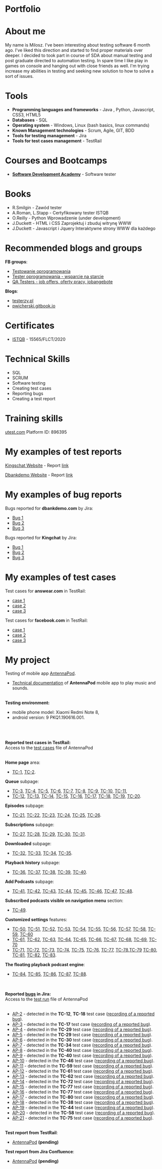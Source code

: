 # Portfolio
# About me
My name is Milosz. I've been interesting about testing software 6 month ago. I've liked this direction and started to find proper materials over deeper. I decided to took part in course of SDA about manual testing and post graduate directed to automation testing. In spare time I like play in games on console and hanging out with close friends as well. I'm trying increase my abilities in testing and seeking new solution to how to solve a sort of issues.
# Tools
* **Programming languages and frameworks** - Java , Python, Javascript, CSS3, HTML5
* **Databases** - SQL
* **Operating system** - Windows, Linux (bash basics, linux commands) 
* **Known Management technologies** - Scrum, Agile, GIT, BDD
* **Tools for testing management** - Jira
* **Tools for test cases management** - TestRail
# Courses and Bootcamps
* **[Software Development Academy](https://sdacademy.pl)** - Software tester

# Books
* R.Smilgin - Zawód tester
* A.Roman, L.Stapp - Certyfikowany tester ISTQB
* O.Reilly - Python Wprowadzenie (under development)
* J.Duckett - HTML i CSS Zaprojektuj i zbuduj witrynę WWW
* J.Duckett - Javascript i Jquery Interaktywne strony WWW dla każdego
# Recommended blogs and groups
**FB groups**: 
 * [Testowanie oprogramowania](https://www.facebook.com/groups/TestowanieOprogramowania/)
 * [Tester oprogramowania - wsparcie na starcie](https://www.facebook.com/groups/testeroprogramowania)
 * [QA Testers - job offers, oferty pracy, jobangebote](https://www.facebook.com/groups/808752555920542)
 
**Blogs**:

* [testerzy.pl](https://testerzy.pl/)
* [pwicherski.gitbook.io](https://pwicherski.gitbook.io)

# Certificates
* [ISTQB](https://www.gasq.org/en/certification/check-a-certificate.html) - 15565/FLCT/2020
# Technical Skills
* SQL
* SCRUM
* Software testing
* Creating test cases
* Reporting bugs
* Creating a test report
# Training skills
[utest.com](https://www.utest.com) Platform ID: 896395
# My examples of test reports

[Kingschat Website](https://accounts.kingsch.at) - Report [link](https://drive.google.com/file/d/1PmJnXPpRzYiz46exCKzCSdhnKcyUxF0h/view?usp=sharing)

[Dbankdemo Website](http://dbankdemo.com) - Report [link](https://drive.google.com/file/d/1yMfUu516NrW9fKriguoQW1civllPtzV9/view?usp=sharing)
# My examples of bug reports

Bugs reported for **dbankdemo.com** by Jira:
* [Bug 1](https://drive.google.com/file/d/1OrMBzXudkt9rntgAaaO45UeiXESrh_Op/view?usp=sharing)
* [Bug 2](https://drive.google.com/file/d/1gZzGwLTs2dwWsVVLgsWL3oyEHag9Ulun/view?usp=sharing)
* [Bug 3](https://drive.google.com/file/d/1ZiAiu8EtOZhLgRaYDww7GoARIlESKUva/view?usp=sharing)

Bugs reported for **Kingchat** by Jira:
* [Bug 1](https://drive.google.com/file/d/1FS3vIWABMrop-caJvERrxa5U5JIelUuz/view?usp=sharing)
* [Bug 2](https://drive.google.com/file/d/1ENT9xKW3svp2VRHCpj2zHZLWA6C52MrL/view?usp=sharing)
* [Bug 3](https://drive.google.com/file/d/12AdWjDNb4Nsxyea9peljR2N0k0VXEs_s/view?usp=sharing)

# My examples of test cases
Test cases for **answear.com** in TestRail:
* [case 1](https://drive.google.com/file/d/1uHMQHMdsdJEtZRFmOj10s2FKVs5UkB_H/view?usp=sharing)
* [case 2](https://drive.google.com/file/d/1R_EBY3vRAp1T7Qc1PI83pcC0xugsqysV/view?usp=sharing)
* [case 3](https://drive.google.com/file/d/1-AvuXnHxYA1b2c1N_6QDZRjehp7tOPN3/view?usp=sharing)

Test cases for **facebook.com** in TestRail:
* [case 1](https://drive.google.com/file/d/1S0OT7E9xZPUOaaXLqh2AWnLSH9AzsVFz/view?usp=sharing)
* [case 2](https://drive.google.com/file/d/1s5060iZKoL61kEj-bofbK4QmNZdnO3Mn/view?usp=sharing)
* [case 3](https://drive.google.com/file/d/1_tKtvMeloaZ8qBEzZKh8sN1o4cvL8InE/view?usp=sharing)

# My project
Testing of mobile app [AntennaPod](https://play.google.com/store/apps/details?id=de.danoeh.antennapod).<br />

* [Technical documentation](https://drive.google.com/file/d/1AiCe9oKd3-7pmWiPEhP4LhnNu4Q_Zr0D/view?usp=sharing) of **AntennaPod** mobile app to play music and sounds.<br /><br />

**Testing environment:**
* mobile phone model: Xiaomi Redmi Note 8,
* android version: 9 PKQ1.190616.001.<br /><br /><br /><br />

**Reported test cases in TestRail:**<br />
Access to the [test cases](https://drive.google.com/file/d/1jv230ZI25C4bQpNvj_wNbK_Dq0eRMKKo/view?usp=sharing) file of AntennaPod<br /><br />

**Home page** area:
* [TC-1](https://drive.google.com/file/d/1c29stoRD0UTRAI2XFx_kQT7RonVAl_XC/view?usp=sharing), [TC-2](https://drive.google.com/file/d/1-yWv3EDGzgmmfBm1GUeWXd-6kUqTwJGK/view?usp=sharing).

**Queue** subpage:
* [TC-3](https://drive.google.com/file/d/1sqfqKxeR8ldA3nw2efhj6OixlqLtjBi8/view?usp=sharing), [TC-4](https://drive.google.com/file/d/1JMlSqTa1UN2zhDb9BMD_JcOvx_Wnv8CN/view?usp=sharing), [TC-5](https://drive.google.com/file/d/1PCfcUMEL6_cRSxbsqSjIReFLBrX0-LFB/view?usp=sharing), [TC-6](https://drive.google.com/file/d/1TFOpekTqj6BIl_rOhWOl3sG-NSnJnBSe/view?usp=sharing), [TC-7](https://drive.google.com/file/d/1uLnsDW7-LqR3P3ZJgw29iHvgSR_ZF1y1/view?usp=sharing), [TC-8](https://drive.google.com/file/d/10qXyf1qaDdKPmQzxnnDYGLZilH00BFds/view?usp=sharing), [TC-9](https://drive.google.com/file/d/1iJgDXDJtsoFsRN-BBlBm7S5EeUbo8JlH/view?usp=sharing), [TC-10](https://drive.google.com/file/d/1-4E_hyrIYySSxVltLnbbXPRwTAW1M0FP/view?usp=sharing), [TC-11](https://drive.google.com/file/d/1TYB8qPnQtnMNfVAqByno3Y95Hz1L0Zll/view?usp=sharing),
* [TC-12](https://drive.google.com/file/d/1vOmbM0GgP54I5DagJll6fyr0iFiZ1KRx/view?usp=sharing), [TC-13](https://drive.google.com/file/d/18BQ7cyj0xxZnP_CuOl5BzZcgvTzzx2co/view?usp=sharing), [TC-14](https://drive.google.com/file/d/1eAkOp_50XeCT7Hb5L8PtWu9-U2ZLmWFb/view?usp=sharing), [TC-15](https://drive.google.com/file/d/180raIpSe239AJ2JfijI7ZfruN39l_A6-/view?usp=sharing), [TC-16](https://drive.google.com/file/d/16jyyoFnTPr8HkADMtCnA4juDKlCtBRIe/view?usp=sharing), [TC-17](https://drive.google.com/file/d/1lqoaGzOfGZ7ehhRZls62fWmZM14RAo5C/view?usp=sharing), [TC-18](https://drive.google.com/file/d/1sHJFnlyTgdPzOLhjjIzMKtaRgz_gfXg4/view?usp=sharing), [TC-19](https://drive.google.com/file/d/1ksoL7FeigI525jXfX6eVEDHLvW2mhqbf/view?usp=sharing), [TC-20](https://drive.google.com/file/d/1kAdg77oVnff02glULwMBmgj9UDbPryuQ/view?usp=sharing).


**Episodes** subpage:
* [TC-21](https://drive.google.com/file/d/1CDBxzag072Rrtfj3dRDYkm0gACuqIU6K/view?usp=sharing), [TC-22](https://drive.google.com/file/d/1bW7O5l4qNs5EUiGCap-0nlhtsYxgBQim/view?usp=sharing), [TC-23](https://drive.google.com/file/d/1qdz-M-BWXfW8Uxe_ThR23NKxi-y-RPW1/view?usp=sharing), [TC-24](https://drive.google.com/file/d/1NpL2vWEB6GorYdxVmkC-MMEf45SPgXjR/view?usp=sharing), [TC-25](https://drive.google.com/file/d/1b0MySvILFE43Lf06q_sYDGUgzjVjh8b7/view?usp=sharing), [TC-26](https://drive.google.com/file/d/1sEMZlWHBnCldhWfHlCvW52uE1N6eicDI/view?usp=sharing).

**Subscriptions** subpage:
* [TC-27](https://drive.google.com/file/d/1Az4z-Ehs2LTK2SasxoZNN2jIvUxicQ9q/view?usp=sharing), [TC-28](https://drive.google.com/file/d/1D4i3EJO45PLx6PuSILF21RFN_dllUAOT/view?usp=sharing), [TC-29](https://drive.google.com/file/d/1rI5koWl1zAMRdA83mK3zkzINs-8u8HoS/view?usp=sharing), [TC-30](https://drive.google.com/file/d/12n-Hz8dhrDociDONatUaYYpbwII6PzOF/view?usp=sharing), [TC-31](https://drive.google.com/file/d/1ToQohwCzEeiH3gFTUQnYkL18cbNMjWiv/view?usp=sharing).

**Downloaded** subpage:
* [TC-32](https://drive.google.com/file/d/1HorBZ0u0Kt3xtfB30iMyM_J8kk_RRDic/view?usp=sharing), [TC-33](https://drive.google.com/file/d/18Z5och9j98VtwSkkDTzRGU5yv6UMuHE7/view?usp=sharing), [TC-34](https://drive.google.com/file/d/1s5BS103h_8lZEHgh4PsPQok3JRA8QQiH/view?usp=sharing), [TC-35](https://drive.google.com/file/d/1sKP-TyYYOA6idoekmVEHva4vqpQuKXWx/view?usp=sharing).

**Playback history** subpage:
* [TC-36](https://drive.google.com/file/d/1nI4Urkin28TJWSfLjR01L8WNHGSxg4Tw/view?usp=sharing), [TC-37](https://drive.google.com/file/d/1HkWy185ZozNP4-JwTemSKcF11RO6eiNL/view?usp=sharing), [TC-38](https://drive.google.com/file/d/1Omu3K51eFL5ypiBRS_CFKh3bfkL-oDuA/view?usp=sharing), [TC-39](https://drive.google.com/file/d/1BJUxR39e8pFQKo5SFQEXt8WOQ0h7BBfG/view?usp=sharing), [TC-40](https://drive.google.com/file/d/1qGZlBDIci8idnETHGYaDBNxKTVzxCL5W/view?usp=sharing).

**Add Podcasts** subpage:
* [TC-41](https://drive.google.com/file/d/1HDwlU2j7IcCQ_hJP2LFYkYcewrf94nfH/view?usp=sharing), [TC-42](https://drive.google.com/file/d/1Njzi1ftNPYm1EH1fv0TYmw3xE_N9Vk9g/view?usp=sharing), [TC-43](https://drive.google.com/file/d/1tLU4whYpKw2vbC8ZG1j6san99BkOuoC2/view?usp=sharing), [TC-44](https://drive.google.com/file/d/1vFjrAdyy95-oDAW4p2t4NhCQ5NWUQrgZ/view?usp=sharing), [TC-45](https://drive.google.com/file/d/1ULnWJb_MDN51dvV7PMoBG8c0cKrn9-80/view?usp=sharing), [TC-46](https://drive.google.com/file/d/1BOoEJMr9ozgNAomsal_jS12yVYVD1-7s/view?usp=sharing), [TC-47](https://drive.google.com/file/d/19xTpDtHO6A4nl3OCOIZroJX46EbFq8vC/view?usp=sharing), [TC-48](https://drive.google.com/file/d/1XmJ1KP3YaIgtq_A78HVF4tUdRok_7tRQ/view?usp=sharing).


**Subscribed podcasts visible on navigation menu** section:
* [TC-49](https://drive.google.com/file/d/16rDzIUkO0UIpMacmi9KPs4_ZdtHVXVKE/view?usp=sharing).

**Customized settings** features:
* [TC-50](https://drive.google.com/file/d/1pmM3M-aLN-kP4TxBW9v_90TywNf18Sgj/view?usp=sharing), [TC-51](https://drive.google.com/file/d/1Pzu5frkq_ru8HD_trsvhnmyjVxg7XnVW/view?usp=sharing), [TC-52](https://drive.google.com/file/d/1oeTdOFVdMnwBZeZ-kUeKJQ6VZnvnTqhU/view?usp=sharing), [TC-53](https://drive.google.com/file/d/17wdiJivs78QK7y-qYg495lbmBeMgwKSN/view?usp=sharing), [TC-54](https://drive.google.com/file/d/1EFHqazZDUw8N6J0P0KQKIQC_EpC49GQM/view?usp=sharing), [TC-55](https://drive.google.com/file/d/1L_UzVLKV50BOggTSAqp2cxgAlj1XnloH/view?usp=sharing), [TC-56](https://drive.google.com/file/d/1Daic3bq4ZtP_im1ko6LhQIBdh3xAdQ9l/view?usp=sharing), [TC-57](https://drive.google.com/file/d/1x8lr7cqXqgm3gs04Ra2-si_mLFKjzbke/view?usp=sharing), [TC-58](https://drive.google.com/file/d/1Bn5JQaNJ4PXaaD_y37MTInhJ7Hl6WasJ/view?usp=sharing), [TC-59](https://drive.google.com/file/d/1dD5b3B_5m-EjsF2HcDXhoNp7vhoU9fe1/view?usp=sharing), [TC-60](https://drive.google.com/file/d/1DRc69V1RWnpGC-uBOMHNFA9h5ofksM9H/view?usp=sharing)
* [TC-61](https://drive.google.com/file/d/1lMej7VMAvsuVaZNzKyhcyKEXtDEI0oVP/view?usp=sharing), [TC-62](https://drive.google.com/file/d/1f_1PsslzgnsPLEtZZ7rqEC-AmtCVGYR2/view?usp=sharing), [TC-63](https://drive.google.com/file/d/1RC1fjRMrvbwtn2IDlB5WEPE4M405yqOo/view?usp=sharing), [TC-64](https://drive.google.com/file/d/1BOl3dfEotTFTrH_ShfEAyRfMflz2B_z9/view?usp=sharing), [TC-65](https://drive.google.com/file/d/1vC9aWU9ctJ4JwVMVT9BKHAPxWwkv97wl/view?usp=sharing), [TC-66](https://drive.google.com/file/d/1iwctrDhn7p891nQM3yu3BCqiWi-yRLlA/view?usp=sharing), [TC-67](https://drive.google.com/file/d/1M_lVab59C0-OVkgk9xaytP1yjSHR8xeR/view?usp=sharing), [TC-68](https://drive.google.com/file/d/1Dm4xxElB4jmJrPAAh8-tqTsBH0HJmqA_/view?usp=sharing), [TC-69](https://drive.google.com/file/d/1y8dHl-DXuCTXZRSsPsGMZ3GYCR6ppOiN/view?usp=sharing), [TC-70](https://drive.google.com/file/d/16LQntq2g3e3DgHvp8kfV6d4xs14jDMpY/view?usp=sharing)
* [TC-71](https://drive.google.com/file/d/1m1WiqfNQK_udMgYU8ud9fDRa60beHL1-/view?usp=sharing), [TC-72](https://drive.google.com/file/d/1rqe59uCbfYB4CcUafeVx3CYCS7rOe_R9/view?usp=sharing), [TC-73](https://drive.google.com/file/d/1YD2rdkeRcRoN3JS4HqDFALuS9DYiWeL9/view?usp=sharing), [TC-74](https://drive.google.com/file/d/1b2y0ga7b0UCGZBXVfv6mEl76niPo56-K/view?usp=sharing), [TC-75](https://drive.google.com/file/d/1prc93Vx367KzdF-OKkh0QHW3dAATTIJD/view?usp=sharing), [TC-76](https://drive.google.com/file/d/1GLB8PIi9UtP2vP23LS8-NZq67QitvCGk/view?usp=sharing), [TC-77](https://drive.google.com/file/d/1jTWGy_5YsS6MOTGLhNXWE60s08ofuty6/view?usp=sharing), [TC-78](https://drive.google.com/file/d/1-Wj86K5biyDYty2mda2VhbuassiFW4V1/view?usp=sharing),[TC-79](https://drive.google.com/file/d/1RDcUjp-lYFLS8gyvAgLgor-TmZHXJOQY/view?usp=sharing) [TC-80](https://drive.google.com/file/d/1B55CgLgrCjjRBiWTTeOdRwwekCdMA6T9/view?usp=sharing), [TC-81](https://drive.google.com/file/d/1D2n6-cyd6-JKmls8ARVklosBcybssP9s/view?usp=sharing), [TC-82](https://drive.google.com/file/d/164WbswruOMqMAibItIJOK5tTPirWCXVi/view?usp=sharing), [TC-83](https://drive.google.com/file/d/1hKRATXhdiW3jcpFzQEK_qQ49HLwYIOPg/view?usp=sharing).

**The floating playback podcast engine**:
* [TC-84](https://drive.google.com/file/d/1d5fQ--bNyScqTou0cUVlEzLdBOZd5fVY/view?usp=sharing), [TC-85](https://drive.google.com/file/d/17w-uLhRbvN3N03V18zKHlyrmhESf2DPL/view?usp=sharing), [TC-86](https://drive.google.com/file/d/1pOuTHOGDb7_AJk96u_QN5ohyxFgElc9_/view?usp=sharing), [TC-87](https://drive.google.com/file/d/1P5v_P3VNMAq7w8BzMs32VwsoOqdSDX5W/view?usp=sharing), [TC-88](https://drive.google.com/file/d/1huJfsBAtGeacwQLw16iQ3IDvaZ3_LDHj/view?usp=sharing).<br /><br /><br />

**Reported [bugs](https://drive.google.com/file/d/1tFAu0ok62vHjEAVUPy3-F3DANdojUdiK/view?usp=sharing) in Jira:**<br />
Access to the [test run](https://drive.google.com/file/d/1Jr56yiWqAfOpo9Y9D6x1YO0kEFG2zux0/view?usp=sharing) file of AntennaPod<br /><br />
* [AP-2](https://drive.google.com/file/d/1KoxQn-VaG80Ss6L7cwTWnDBhV4_daXWi/view?usp=sharing) - detected in the **TC-12**, **TC-18** test case ([recording of a reported bug](https://streamable.com/w6rbuy)).
* [AP-3](https://drive.google.com/file/d/1LcHxKNiZQGTfiJJ6iabFER9ODZhlYFbT/view?usp=sharing) - detected in the **TC-17** test case ([recording of a reported bug](https://streamable.com/jog72i)).
* [AP-4](https://drive.google.com/file/d/1YFXFCLaX7RoHdQryXA3nIyO33mhYOUQA/view?usp=sharing) - detected in the **TC-29** test case ([recording of a reported bug](https://streamable.com/7kl9j4)).
* [AP-5](https://drive.google.com/file/d/1wsKh_UgZQKtkTuhQak3xmlyH2E7gxbJy/view?usp=sharing) - detected in the **TC-29** test case ([recording of a reported bug](https://streamable.com/2efknh)).
* [AP-6](https://drive.google.com/file/d/1590wzqS5wAqDPxFDdYwnTJ39yzcbwSuf/view?usp=sharing) - detected in the **TC-30** test case ([recording of a reported bug](https://streamable.com/gqoi8m)).
* [AP-7](https://drive.google.com/file/d/1XtBw_tQMkFKBqRzSylhvmU7yhkyXkjJO/view?usp=sharing) - detected in the **TC-34** test case ([recording of a reported bug](https://streamable.com/dy00sh)).
* [AP-8](https://drive.google.com/file/d/1H3RlbSlb1AuLd0EbTHqAebttYb-YbhUR/view?usp=sharing) - detected in the **TC-40** test case ([recording of a reported bug](https://streamable.com/1tr9xr)).
* [AP-9](https://drive.google.com/file/d/18oJT_zw3iobv1bqsSiIVw44zZRn3KE95/view?usp=sharing) - detected in the **TC-40** test case ([recording of a reported bug](https://streamable.com/blzwgr)).
* [AP-10](https://drive.google.com/file/d/1BlnPl1V8lfEjYQWzfRPXSv31sy78Litx/view?usp=sharing) - detected in the **TC-46** test case ([recording of a reported bug](https://streamable.com/7gj0ht)).
* [AP-11](https://drive.google.com/file/d/1E-R__BdA6qbOCW_aWcrSYATdCfpek_7-/view?usp=sharing) - detected in the **TC-59** test case ([recording of a reported bug](https://streamable.com/sn6u2i)).
* [AP-12](https://drive.google.com/file/d/1df6VxnZWw2ClR990mzgiUev9lyrgof71/view?usp=sharing) - detected in the **TC-61** test case ([recording of a reported bug](https://streamable.com/3xy1c5)).
* [AP-13](https://drive.google.com/file/d/1mq9S2ilH2yrnD2aR4Ypruxzk-fwmUiCI/view?usp=sharing) - detected in the **TC-62** test case ([recording of a reported bug](https://streamable.com/epcp29)).
* [AP-14](https://drive.google.com/file/d/1WMpptjjpM1cqUP2JcQDyso9Lffp7TmgB/view?usp=sharing) - detected in the **TC-72** test case ([recording of a reported bug](https://streamable.com/lrnqip)).
* [AP-15](https://drive.google.com/file/d/1n7vmsjAEqRMTywMYq7wMsBSWfPvLRzfr/view?usp=sharing) - detected in the **TC-77** test case ([recording of a reported bug](https://streamable.com/i0fk63)).
* [AP-16](https://drive.google.com/file/d/1XeKV6ujmi9828-5abrcYV5lGgwAHHKbF/view?usp=sharing) - detected in the **TC-77** test case ([recording of a reported bug](https://streamable.com/nqo3pq)).
* [AP-17](https://drive.google.com/file/d/1-kOz9HKNwPvhY4asrm8lixAinpLULaa2/view?usp=sharing) - detected in the **TC-80** test case ([recording of a reported bug](https://streamable.com/2nt6yz)).
* [AP-18](https://drive.google.com/file/d/1qRpnfnJx_MjrxiYPmsj2t9RXl8vQVldI/view?usp=sharing) - detected in the **TC-38** test case ([recording of a reported bug](https://streamable.com/rgfxuf)).
* [AP-19](https://drive.google.com/file/d/1aXpxUnAzrkhmjpuyCd1HTOmb00A1cITH/view?usp=sharing) - detected in the **TC-44** test case ([recording of a reported bug](https://streamable.com/6ninx8)).
* [AP-20](https://drive.google.com/file/d/14iVCWV55CINh7agOgANyLzGhVkxPFhiU/view?usp=sharing) - detected in the **TC-58** test case ([recording of a reported bug](https://streamable.com/vy2gbh)).
* [AP-21](https://drive.google.com/file/d/178vutu7kb1MQrNOvuFywX5q7-mnkmCdB/view?usp=sharing) - detected in the **TC-75** test case ([recording of a reported bug](https://streamable.com/pvi3xz)).<br /><br />

**Test report from TestRail**:<br />
* [AntennaPod]() **(pending)**

**Test report from Jira Confluence**:
* [AntennaPod]() **(pending)**











